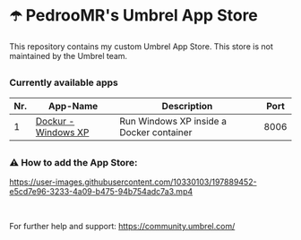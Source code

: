 # ☂️ PedrooMR's Umbrel App Store

This repository contains my custom Umbrel App Store. This store is not maintained by the Umbrel team.

##

### Currently available apps

| Nr. | App-Name                                             | Description                                                              | Port   |
|-----|------------------------------------------------------|--------------------------------------------------------------------------|--------|
| 1   | [Dockur - Windows XP](https://github.com/dockur/windows/) | Run Windows XP inside a Docker container         | 8006   |


##

### ⚠️ How to add the App Store:

https://user-images.githubusercontent.com/10330103/197889452-e5cd7e96-3233-4a09-b475-94b754adc7a3.mp4

&nbsp; 

For further help and support: https://community.umbrel.com/

##
